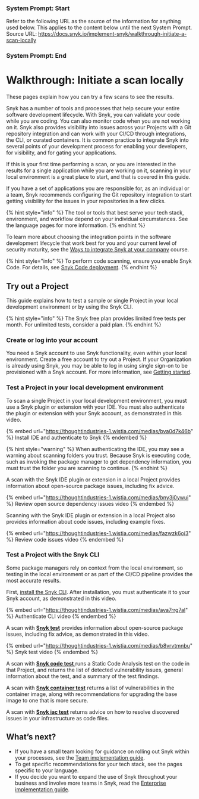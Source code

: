 ### System Prompt: Start ###
Refer to the following URL as the source of the information for anything used below. This applies to the content below until the next System Prompt.
Source URL: https://docs.snyk.io/implement-snyk/walkthrough-initiate-a-scan-locally
### System Prompt: End ###

# Walkthrough: Initiate a scan locally

These pages explain how you can try a few scans to see the results.

Snyk has a number of tools and processes that help secure your entire software development lifecycle. With Snyk, you can validate your code while you are coding. You can also monitor code when you are not working on it. Snyk also provides visibility into issues across your Projects with a Git repository integration and can work with your CI/CD through integrations, the CLI, or curated containers. It is common practice to integrate Snyk into several points of your development process for enabling your developers, for visibility, and for gating your applications.

If this is your first time performing a scan, or you are interested in the results for a single application while you are working on it, scanning in your local environment is a great place to start, and that is covered in this guide.

If you have a set of applications you are responsible for, as an individual or a team, Snyk recommends configuring the Git repository integration to start getting visibility for the issues in your repositories in a few clicks.

{% hint style="info" %}
The tool or tools that best serve your tech stack, environment, and workflow depend on your individual circumstances. See the language pages for more information.
{% endhint %}

To learn more about choosing the integration points in the software development lifecycle that work best for you and your current level of security maturity, see the [Ways to integrate Snyk at your company](https://learn.snyk.io/lesson/integrate-snyk-at-your-company/) course.

{% hint style="info" %}
To perform code scanning, ensure you enable Snyk Code. For details, see [Snyk Code deployment](../scan-with-snyk/snyk-code/#deployment).
{% endhint %}

## Try out a Project

This guide explains how to test a sample or single Project in your local development environment or by using the Snyk CLI.

{% hint style="info" %}
The Snyk free plan provides limited free tests per month. For unlimited tests, consider a paid plan.
{% endhint %}

### Create or log into your account

You need a Snyk account to use Snyk functionality, even within your local environment. Create a free account to try out a Project. If your Organization is already using Snyk, you may be able to log in using single sign-on to be provisioned with a Snyk account. For more information, see [Getting started](../getting-started/).

### Test a Project in your local development environment

To scan a single Project in your local development environment, you must use a Snyk plugin or extension with your IDE. You must also authenticate the plugin or extension with your Snyk account, as demonstrated in this video.

{% embed url="https://thoughtindustries-1.wistia.com/medias/bva0d7k46b" %}
Install IDE and authenticate to Snyk
{% endembed %}

{% hint style="warning" %}
When authenticating the IDE, you may see a warning about scanning folders you trust. Because Snyk is executing code, such as invoking the package manager to get dependency information, you must trust the folder you are scanning to continue.
{% endhint %}

A scan with the Snyk IDE plugin or extension in a local Project provides information about open-source package issues, including fix advice.

{% embed url="https://thoughtindustries-1.wistia.com/medias/bny3j0ywui" %}
Review open source dependency issues video
{% endembed %}

Scanning with the Snyk IDE plugin or extension in a local Project also provides information about code issues, including example fixes.

{% embed url="https://thoughtindustries-1.wistia.com/medias/fazwzk6oi3" %}
Review code issues video
{% endembed %}

### Test a Project with the Snyk CLI

Some package managers rely on context from the local environment, so testing in the local environment or as part of the CI/CD pipeline provides the most accurate results.

First, [install the Snyk CLI](../snyk-cli/install-or-update-the-snyk-cli/). After installation, you must authenticate it to your Snyk account, as demonstrated in this video.

{% embed url="https://thoughtindustries-1.wistia.com/medias/ava7rrg7al" %}
Authenticate CLI video
{% endembed %}

A scan with [**Snyk test**](../snyk-cli/scan-and-maintain-projects-using-the-cli/snyk-cli-for-open-source/) provides information about open-source package issues, including fix advice, as demonstrated in this video.

{% embed url="https://thoughtindustries-1.wistia.com/medias/b8vrvtmnbu" %}
Snyk test video
{% endembed %}

A scan with [**Snyk code test** ](../snyk-cli/scan-and-maintain-projects-using-the-cli/snyk-cli-for-snyk-code/)runs a Static Code Analysis test on the code in that Project, and returns the list of detected vulnerability issues, general information about the test, and a summary of the test findings.

A scan with [**Snyk container test**](../snyk-cli/scan-and-maintain-projects-using-the-cli/snyk-cli-for-snyk-container/) returns a list of vulnerabilities in the container image, along with recommendations for upgrading the base image to one that is more secure.

A scan with [**Snyk iac test**](../snyk-cli/scan-and-maintain-projects-using-the-cli/snyk-cli-for-iac/) returns advice on how to resolve discovered issues in your infrastructure as code files.

## What’s next?

* If you have a small team looking for guidance on rolling out Snyk within your processes, see the  [Team implementation guide](team-implementation-guide/).
* To get specific recommendations for your tech stack, see the pages specific to your language.
* If you decide you want to expand the use of Snyk throughout your business and involve more teams in Snyk, read the [Enterprise implementation guide](enterprise-implementation-guide/).
